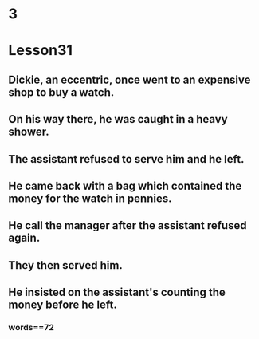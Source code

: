 # 3
# Lesson31
## Dickie, an eccentric, once went to an expensive shop to buy a watch.
## On his way there, he was caught in a heavy shower.
## The assistant refused to serve him and he left.
## He came back with a bag which contained the money for the watch in pennies.
## He call the manager after the assistant refused again.
## They then served him.
## He insisted on the assistant's counting the money before he left.
### words==72